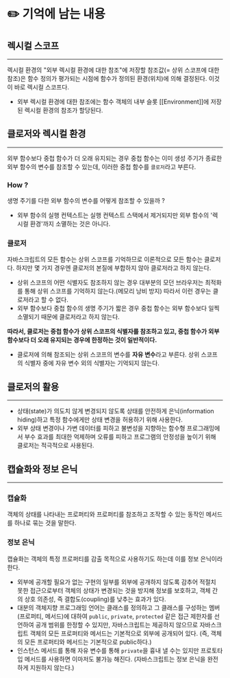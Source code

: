 # ✏️ 기억에 남는 내용

## **렉시컬 스코프**
---
렉시컬 환경의 "외부 렉시컬 환경에 대한 참조"에 저장할 참조값(= 상위 스코프에 대한 참조)은 함수 정의가 평가되는 시점에 함수가 정의된 환경(위치)에 의해 결정된다. 이것이 바로 렉시컬 스코프다.
+ 외부 렉시컬 환경에 대한 참조에는 함수 객체의 내부 슬롯 [[Environment]]에 저장된 렉시컬 환경의 참조가 할당된다.

## **클로저와 렉시컬 환경**
---
외부 함수보다 중첩 함수가 더 오래 유지되는 경우 중첩 함수는 이미 생성 주기가 종료한 외부 함수의 변수를 참조할 수 있는데, 이러한 중첩 함수를 `클로저`라고 부른다.

### **How ?**
생명 주기를 다한 외부 함수의 변수를 어떻게 참조할 수 있을까 ?
+ 외부 함수의 실행 컨텍스트는 실행 컨텍스트 스택에서 제거되지만 외부 함수의 '렉시컬 환경'까지 소멸하는 것은 아니다.

### **클로저**
자바스크립트의 모든 함수는 상위 스코프를 기억하므로 이론적으로 모든 함수는 클로저다. 하지만 몇 가지 경우엔 클로저의 본질에 부합하지 않아 클로저라고 하지 않는다.
+ 상위 스코프의 어떤 식별자도 참조하지 않는 경우 대부분의 모던 브라우저는 최적화를 통해 상위 스코프를 기억하지 않는다.(메모리 낭비 방지) 따라서 이런 경우는 클로저라고 할 수 없다.
+ 외부 함수보다 중첩 함수의 생명 주기가 짧은 경우 중첩 함수는 외부 함수보다 일찍 소멸되기 때문에 클로저라고 하지 않는다.

**따라서, 클로저는 중첩 함수가 상위 스코프의 식별자를 참조하고 있고, 중첩 함수가 외부 함수보다 더 오래 유지되는 경우에 한정하는 것이 일반적이다.**

+ 클로저에 의해 참조되는 상위 스코프의 변수를 **자유 변수**라고 부른다. 상위 스코프의 식별자 중에 자유 변수 외의 식별자는 기억되지 않는다.

## **클로저의 활용**
---
+ 상태(state)가 의도치 않게 변경되지 않도록 상태를 안전하게 은닉(information hiding)하고 특정 함수에게만 상태 변경을 허용하기 위해 사용한다.
+ 외부 상태 변경이나 가변 데이터를 피하고 불변성을 지향하는 함수형 프로그래밍에서 부수 효과를 최대한 억제하며 오류를 피하고 프로그램의 안정성을 높이기 위해 클로저는 적극적으로 사용된다. 

## **캡슐화와 정보 은닉**
---
### **캡슐화**
객체의 상태를 나타내는 프로퍼티와 프로퍼티를 참조하고 조작할 수 있는 동작인 메서드를 하나로 묶는 것을 말한다.
### **정보 은닉**
캡슐화는 객체의 특정 프로퍼티를 감출 목적으로 사용하기도 하는데 이를 정보 은닉이라 한다.
+ 외부에 공개할 필요가 없는 구현의 일부를 외부에 공개하지 않도록 감추어 적절치 못한 접근으로부터 객체의 상태가 변경되는 것을 방지해 정보를 보호하고, 객체 간의 상호 의존성, 즉 결합도(coupling)를 낮추는 효과가 있다.
+ 대분의 객체지향 프로그래밍 언어는 클래스를 정의하고 그 클래스를 구성하는 멤버(프로퍼티, 메서드)에 대하여 `public`, `private`, `protected` 같은 접근 제한자를 선언하여 공개 범위를 한정할 수 있지만, 자바스크립트는 제공하지 않으므로 자바스크립트 객체의 모든 프로퍼티와 메서드는 기본적으로 외부에 공개되어 있다. (즉, 객체의 모든 프로퍼티와 메서드는 기본적으로 public하다.)
+ 인스턴스 메서드를 통해 자유 변수를 통해 `private`을 흉내 낼 수는 있지만 프로토타입 메서드를 사용하면 이마저도 불가능 해진다. (자바스크립트는 정보 은닉을 완전하게 지원하지 않는다.)

